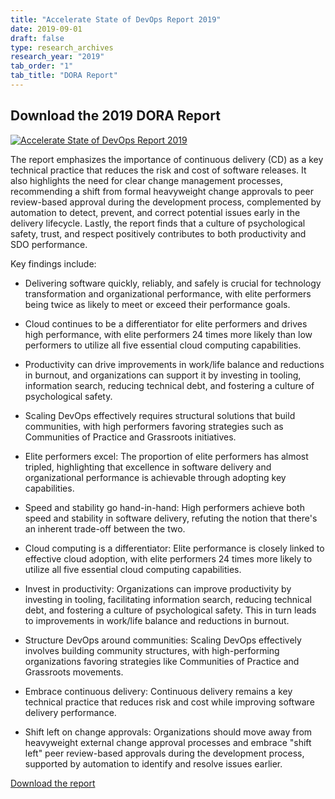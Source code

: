 ```yaml
---
title: "Accelerate State of DevOps Report 2019"
date: 2019-09-01
draft: false
type: research_archives
research_year: "2019"
tab_order: "1"
tab_title: "DORA Report"
---
```


## Download the 2019 DORA Report
[![Accelerate State of DevOps Report 2019](2019-dora-accelerate-state-of-devops-report.png)](2019-dora-accelerate-state-of-devops-report.pdf)


The report emphasizes the importance of continuous delivery (CD) as a key technical practice that reduces the risk and cost of software releases. It also highlights the need for clear change management processes, recommending a shift from formal heavyweight change approvals to peer review-based approval during the development process, complemented by automation to detect, prevent, and correct potential issues early in the delivery lifecycle. Lastly, the report finds that a culture of psychological safety, trust, and respect positively contributes to both productivity and SDO performance.

Key findings include:

* Delivering software quickly, reliably, and safely is crucial for technology transformation and organizational performance, with elite performers being twice as likely to meet or exceed their performance goals.
* Cloud continues to be a differentiator for elite performers and drives high performance, with elite performers 24 times more likely than low performers to utilize all five essential cloud computing capabilities.
* Productivity can drive improvements in work/life balance and reductions in burnout, and organizations can support it by investing in tooling, information search, reducing technical debt, and fostering a culture of psychological safety.
* Scaling DevOps effectively requires structural solutions that build communities, with high performers favoring strategies such as Communities of Practice and Grassroots initiatives.



* Elite performers excel: The proportion of elite performers has almost tripled, highlighting that excellence in software delivery and organizational performance is achievable through adopting key capabilities.
* Speed and stability go hand-in-hand: High performers achieve both speed and stability in software delivery, refuting the notion that there's an inherent trade-off between the two.
* Cloud computing is a differentiator: Elite performance is closely linked to effective cloud adoption, with elite performers 24 times more likely to utilize all five essential cloud computing capabilities.
* Invest in productivity: Organizations can improve productivity by investing in tooling, facilitating information search, reducing technical debt, and fostering a culture of psychological safety. This in turn leads to improvements in work/life balance and reductions in burnout.
* Structure DevOps around communities: Scaling DevOps effectively involves building community structures, with high-performing organizations favoring strategies like Communities of Practice and Grassroots movements.
* Embrace continuous delivery: Continuous delivery remains a key technical practice that reduces risk and cost while improving software delivery performance.
* Shift left on change approvals: Organizations should move away from heavyweight external change approval processes and embrace "shift left" peer review-based approvals during the development process, supported by automation to identify and resolve issues earlier.

[Download the report](2019-dora-accelerate-state-of-devops-report.pdf)